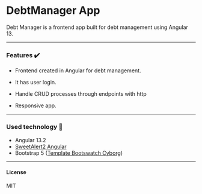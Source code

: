 # DebtManager App

Debt Manager is a frontend app built for debt management using Angular 13.

-----
### Features :heavy_check_mark:


- Frontend created in Angular for debt management.

- It has user login.

- Handle CRUD processes through endpoints with http

- Responsive app.

----
### Used technology :wrench:

- Angular 13.2
- [SweetAlert2 Angular](https://github.com/sweetalert2/ngx-sweetalert2 "SweetAlert2 Angular")
- Bootstrap 5 ([Template Bootswatch Cyborg](https://bootswatch.com/cyborg/ "Template Bootswatch Cyborg"))
----
#### License

MIT
